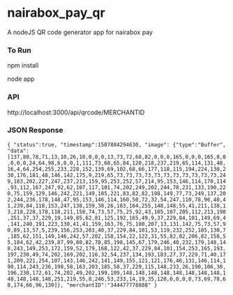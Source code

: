 # nairabox_pay_qr

A nodeJS QR code generator app for nairabox pay

### To Run

npm install 

node app


### API 
http://localhost:3000/api/qrcode/MERCHANTID

### JSON Response
`
{
"status":true,
"timestamp":1507884294630,
"image":
	{"type":"Buffer",
	"data":[137,80,78,71,13,10,26,10,0,0,0,13,73,72,68,82,0,0,0,165,0,0,0,165,8,0,0,0,0,24,64,98,6,0,0,1,111,73,68,65,84,120,218,237,219,65,114,131,48,16,4,64,254,255,233,228,152,139,69,102,68,66,177,118,115,194,224,130,230,176,181,48,146,142,175,9,219,65,73,73,73,73,73,73,73,73,73,73,73,249,183,202,227,247,237,213,159,95,253,252,57,214,95,153,146,114,170,114,93,112,167,247,92,62,107,117,101,74,202,249,202,244,78,231,133,190,220,75,159,129,146,242,221,149,105,221,83,82,82,198,149,77,73,249,137,202,244,236,178,148,47,95,153,146,114,160,50,72,32,54,247,110,78,96,40,41,239,84,118,153,247,138,159,38,26,183,164,255,148,148,55,41,211,138,13,218,228,178,118,211,158,74,73,57,75,25,92,43,105,107,205,112,213,198,251,37,37,229,19,149,85,62,81,125,192,165,49,9,37,229,84,101,149,69,4,141,240,191,223,130,41,41,159,163,76,75,180,207,13,131,142,75,73,57,90,89,13,57,5,239,156,253,203,40,37,229,84,101,53,119,232,252,185,130,7,185,62,151,149,146,242,57,202,158,154,22,122,31,55,82,82,206,82,158,55,184,62,42,239,87,99,80,82,78,85,198,145,67,179,246,40,232,179,148,148,243,149,253,172,159,52,179,168,122,42,37,229,84,101,154,253,165,193,197,230,49,74,202,169,202,116,32,54,237,134,193,183,27,37,229,71,40,171,209,221,254,107,143,146,242,141,149,155,121,121,176,46,131,146,114,190,114,243,236,198,58,163,203,185,58,37,229,115,148,233,26,190,106,30,196,230,172,61,74,202,49,202,199,109,148,148,148,148,148,148,148,148,148,148,148,148,251,219,55,8,246,53,233,14,19,35,120,0,0,0,0,73,69,78,68,174,66,96,130]},
"merchantID":"344477778888"
}
`
